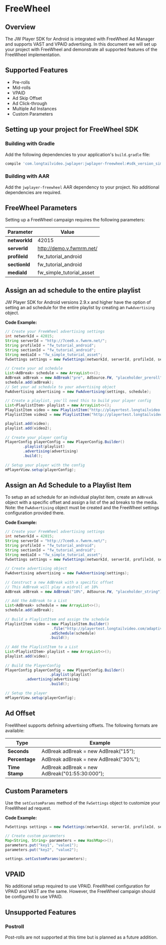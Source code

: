 # FreeWheel

## Overview
The JW Player SDK for Android is integrated with FreeWheel Ad Manager and supports VAST and VPAID advertising. In this document we will set up your project with FreeWheel and demonstrate all supported features of the FreeWheel implementation.

## Supported Features
* Pre-rolls
* Mid-rolls
* VPAID
* Ad Skip Offset
* Ad Click-through
* Multiple Ad Instances
* Custom Parameters

## Setting up your project for FreeWheel SDK

### Building with Gradle
Add the following dependencies to your application's `build.gradle` file:

```groovy
compile 'com.longtailvideo.jwplayer:jwplayer-freewheel:#sdk_version_simple#'
```

### Building with AAR
Add the `jwplayer-freewheel` AAR dependency to your project. No additional dependencies are required.

## FreeWheel Parameters
Setting up a FreeWheel campaign requires the following parameters: 

|Parameter|Value  |
|--|--|
**networkId** | 42015
**serverId** | http://demo.v.fwmrm.net/
**profileId** | fw_tutorial_android
**sectionId** | fw_tutorial_android
**mediaId** | fw_simple_tutorial_asset

## Assign an ad schedule to the entire playlist
JW Player SDK for Android versions 2.9.x and higher have the option of setting an ad schedule for the entire playlist by creating an `FwAdvertising` object.

**Code Example:**

```java
// Create your FreeWheel advertising settings
int networkId = 42015;
String serverId = "http://7cee0.v.fwmrm.net/";
String profileId = "fw_tutorial_android";
String sectionId = "fw_tutorial_android";
String mediaId = "fw_simple_tutorial_asset";
FwSettings settings = new FwSettings(networkId, serverId, profileId, sectionId, mediaId);
 
// Create your ad schedule
List<AdBreak> schedule = new ArrayList<>();
AdBreak adBreak = new AdBreak("pre", AdSource.FW, "placeholder_preroll");
schedule.add(adBreak);
// Set your ad schedule to your advertising object
FwAdvertising advertising = new FwAdvertising(settings, schedule);
 
// Create a playlist, you'll need this to build your player config
List<PlaylistItem> playlist = new ArrayList<>();
PlaylistItem video = new PlaylistItem("http://playertest.longtailvideo.com/adaptive/bipbop/gear4/prog_index.m3u8");
PlaylistItem video2 = new PlaylistItem("http://playertest.longtailvideo.com/jwpromo/jwpromo.m3u8");

playlist.add(video);
playlist.add(video2);
 
// Create your player config
PlayerConfig playerConfig = new PlayerConfig.Builder()
        .playlist(playlist)
        .advertising(advertising)
        .build();
 
// Setup your player with the config
mPlayerView.setup(playerConfig);
```

## Assign an Ad Schedule to a Playlist Item
To setup an ad schedule for an individual playlist item, create an `AdBreak` object with a specific offset and assign a list of the ad breaks to the media. Note: the `FwAdvertising` object must be created and the FreeWheel settings configuration provided there.

**Code Example:**

```java
// Create your FreeWheel advertising settings
int networkId = 42015;
String serverId = "http://7cee0.v.fwmrm.net/";
String profileId = "fw_tutorial_android";
String sectionId = "fw_tutorial_android";
String mediaId = "fw_simple_tutorial_asset";
FwSettings settings = new FwSettings(networkId, serverId, profileId, sectionId, mediaId); 
 
// Create advertising object
FwAdvertising advertising = new FwAdvertising(settings);
 
// Construct a new AdBreak with a specific offset
// This AdBreak will play a midroll at 10%
AdBreak adBreak = new AdBreak("10%", AdSource.FW, "placeholder_string");
 
// Add the AdBreak to a List
List<AdBreak> schedule = new ArrayList<>();
schedule.add(adBreak);
 
// Build a PlaylistItem and assign the schedule
PlaylistItem video = new PlaylistItem.Builder()
                     .file("http://playertest.longtailvideo.com/adaptive/bipbop/gear4/prog_index.m3u8")
                    .adSchedule(schedule)
                    .build();
 
// Add the PlaylistItem to a List 
List<PlaylistItem> playlist = new ArrayList<>();
playlist.add(video);
 
// Build the PlayerConfig
PlayerConfig playerConfig = new PlayerConfig.Builder()
                    .playlist(playlist)
         .advertising(advertising)
                    .build();
 
// Setup the player
mPlayerView.setup(playerConfig);
```

## Ad Offset
FreeWheel supports defining advertising offsets. The following formats are available:

|Type|Example  |
|--|--|
**Seconds** | AdBreak adBreak = new AdBreak("15");
**Percentage** | AdBreak adBreak = new AdBreak("30%");
**Time Stamp** | AdBreak adBreak = new AdBreak("01:55:30:000");

## Custom Parameters
Use the `setCustomParams` method of the `FwSettings` object to customize your FreeWheel ad request.

**Code Example:**

```java
FwSettings settings = new FwSettings(networkId, serverId, profileId, sectionId, mediaId);

// Create custom parameters
Map<String, String> parameters = new HashMap<>();
parameters.put("key1", "value1");
parameters.put("key2", "value2");

settings.setCustomParams(parameters);
```

## VPAID
No additional setup required to use VPAID. FreeWheel configuration for VPAID and VAST are the same. However, the FreeWheel campaign should be configured to use VPAID. 

## Unsupported Features

### Postroll
Post-rolls are not supported at this time but is planned as a future addition.
